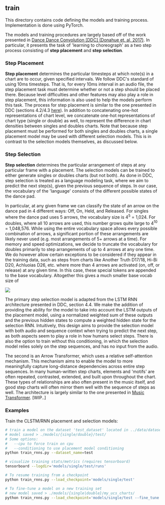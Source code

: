 ## train

This directory contains code defining the models and training process. Implementation
is done using PyTorch.

The models and training procedures are largely based off of the work presented in
[Dance Dance Convolution [DDC] (Donahue et. al, 2017)](https://github.com/chrisdonahue/ddc). In particular, it
presents the task of 'learning to choreograph' as a two step process consisting of
**step placement** and **step selection**.

### Step Placement

**Step placement** determines the particular timesteps at which note(s) in a chart are to occur,
given specified intervals. We follow DDC's standard of using 10ms timesteps. That is, for every 10ms
interval in an audio file, the step placement task must determine whether or not a step should be placed
there. Because level difficulties and other features may also play a role in step placement, this
information is also used to help the models perform this task. The process for step placement is similar to
the one presented in DDC (sections 4.2/4.3 [here](https://arxiv.org/pdf/1703.06891.pdf)). In addition to 
concatenating one-hot representations of chart level, we concatenate one-hot representations of chart type
(single or double) as well, to represent the difference in chart densities between singles and doubles charts.
Note that because step placement must be performed for both singles and doubles charts, a single placement
model may be used with different selection models. This is in contrast to the selection models themselves,
as discussed below.

### Step Selection

**Step selection** determines the particular arrangement of steps at any particular frame with a placement. The
selection models can be trained to either generate singles or doubles charts (but not both). As done 
in DDC, step selection is treated as a language modeling task, where we aim to predict the next step(s), 
given the previous sequence of steps. In our case, the vocabulary of the 'language' consists of the different possible states of the dance pad.

In particular, at any given frame we can classify the state of an arrow on the dance pad in 4 different ways: Off, On, Held, and Released. 
For singles where the dance pad uses 5 arrows, the vocabulary size is 4<sup>5</sup> = 1,024.
For doubles, where all 10 arrows are used, this number grows quite large to 4<sup>10</sup> = 1,048,576.
While using the entire vocabulary space allows every possible combination of arrows, a significant portion of
these arrangements are likely never used (e.g. most arrangements of 5+ arrows at a time). For memory and speed
optimizations, we decide to truncate the vocabulary for doubles primarily to step arrangements of up to 4 arrows at
any one time. We do however allow certain exceptions to be considered if they appear in the training data, 
such as steps from charts like Another Truth D17/18, Hi-Bi D20, Achluoias D26, etc. where more than 4 arrows are 
activated (on, off, or release) at any given time. In this case, these special tokens are appended to the base vocabulary.
Altogether this gives a much smaller base vocab size of

<img src="https://latex.codecogs.com/gif.latex?4%5E%7B10%7D%20-%20%5Csum_%7Bi%3D5%7D%5E%7B10%7D%20%7B10%20%5Cchoose%20i%7D%20%5Ccdot%203%5E%7Bi%7D%20%3D%2020%2C686">

The primary step selection model is adapted from the LSTM RNN architecture presented in DDC, section 4.4. We make the
addition of providing the ability for the model to take into account the LSTM outputs of the placement model, using a normalized 
weighted sum of these outputs and the previous hidden states to compute a weighted hidden state for the selection RNN. Intuitively,
this design aims to provide the selection model with both audio and sequence context when trying to predict the next step, as both
aspects seem to play a role in how humans select steps. There is also the option to train without this conditioning, in which
the selection model relies solely on the step sequences, and has no input from the audio.

The second is an Arrow Transformer, which uses a relative self-attention mechanism. This mechanism aims to enable the model
to more meaningfully capture long-distance dependencies across entire step sequences. In many human-written step charts, elements and 'motifs'
are often repeated, contrasted, extended, and built upon throughout the chart. These types of relationships are also often present in the music itself,
and good step charts will often mirror them well with the sequence of steps as well. The architecture is largely similar to the one presented in 
[Music Transformer](https://arxiv.org/abs/1809.04281). [WIP..]

### Examples

Train the CLSTM/RNN placement and selection models:

```bash
# train a model on the dataset 'test_dataset' located in ../data/dataset/subsets/test_dataset.json
# model saved > ./models/{single/double}/test/
# Some options:
#   --cpu to force train on cpu
#   --conditioning to use placement model conditioning
python train_rnns.py --dataset_name=test

# visualize training stats/metrics (requires tensorboard)
tensorboard --logdir='models/single/test/runs'

# To resume training from a checkpoint 
python train_rnns.py --load_checkpoint='models/single/test'

# To fine-tune a model on a new training set
# new model saved > ./models/{single|double}/my_ucs_charts/
python train_rnns.py --load_checkpoint='models/single/test --fine_tune --dataset_name='my_ucs_charts'

```
